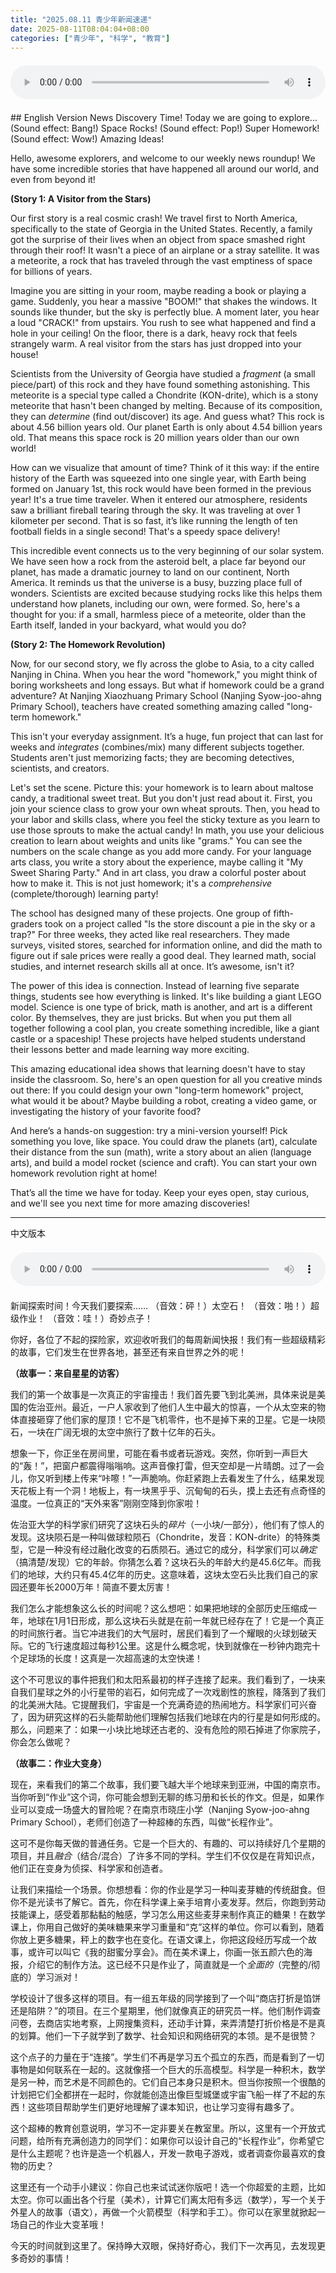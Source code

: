```yaml
---
title: "2025.08.11 青少年新闻速递"
date: 2025-08-11T08:04:04+08:00
categories: ["青少年", "科学", "教育"]
---
```

<audio controls style="width: 100%; max-width: 900px; margin: 1.5em 0; display: block;">
<source src="/mp3/teen_news/20250811.en.mp3" type="audio/mpeg">
</audio>
## English Version
News Discovery Time! Today we are going to explore...
(Sound effect: Bang!) Space Rocks!
(Sound effect: Pop!) Super Homework!
(Sound effect: Wow!) Amazing Ideas!

Hello, awesome explorers, and welcome to our weekly news roundup! We have some incredible stories that have happened all around our world, and even from beyond it!

**(Story 1: A Visitor from the Stars)**

Our first story is a real cosmic crash! We travel first to North America, specifically to the state of Georgia in the United States. Recently, a family got the surprise of their lives when an object from space smashed right through their roof! It wasn't a piece of an airplane or a stray satellite. It was a meteorite, a rock that has traveled through the vast emptiness of space for billions of years.

Imagine you are sitting in your room, maybe reading a book or playing a game. Suddenly, you hear a massive "BOOM!" that shakes the windows. It sounds like thunder, but the sky is perfectly blue. A moment later, you hear a loud "CRACK!" from upstairs. You rush to see what happened and find a hole in your ceiling! On the floor, there is a dark, heavy rock that feels strangely warm. A real visitor from the stars has just dropped into your house!

Scientists from the University of Georgia have studied a *fragment* (a small piece/part) of this rock and they have found something astonishing. This meteorite is a special type called a Chondrite (KON-drite), which is a stony meteorite that hasn't been changed by melting. Because of its composition, they can *determine* (find out/discover) its age. And guess what? This rock is about 4.56 billion years old. Our planet Earth is only about 4.54 billion years old. That means this space rock is 20 million years older than our own world!

How can we visualize that amount of time? Think of it this way: if the entire history of the Earth was squeezed into one single year, with Earth being formed on January 1st, this rock would have been formed in the previous year! It's a true time traveler. When it entered our atmosphere, residents saw a brilliant fireball tearing through the sky. It was traveling at over 1 kilometer per second. That is so fast, it’s like running the length of ten football fields in a single second! That's a speedy space delivery!

This incredible event connects us to the very beginning of our solar system. We have seen how a rock from the asteroid belt, a place far beyond our planet, has made a dramatic journey to land on our continent, North America. It reminds us that the universe is a busy, buzzing place full of wonders. Scientists are excited because studying rocks like this helps them understand how planets, including our own, were formed. So, here's a thought for you: if a small, harmless piece of a meteorite, older than the Earth itself, landed in your backyard, what would you do?

**(Story 2: The Homework Revolution)**

Now, for our second story, we fly across the globe to Asia, to a city called Nanjing in China. When you hear the word "homework," you might think of boring worksheets and long essays. But what if homework could be a grand adventure? At Nanjing Xiaozhuang Primary School (Nanjing Syow-joo-ahng Primary School), teachers have created something amazing called "long-term homework."

This isn't your everyday assignment. It’s a huge, fun project that can last for weeks and *integrates* (combines/mix) many different subjects together. Students aren't just memorizing facts; they are becoming detectives, scientists, and creators.

Let's set the scene. Picture this: your homework is to learn about maltose candy, a traditional sweet treat. But you don't just read about it. First, you join your science class to grow your own wheat sprouts. Then, you head to your labor and skills class, where you feel the sticky texture as you learn to use those sprouts to make the actual candy! In math, you use your delicious creation to learn about weights and units like "grams." You can see the numbers on the scale change as you add more candy. For your language arts class, you write a story about the experience, maybe calling it "My Sweet Sharing Party." And in art class, you draw a colorful poster about how to make it. This is not just homework; it's a *comprehensive* (complete/thorough) learning party!

The school has designed many of these projects. One group of fifth-graders took on a project called "Is the store discount a pie in the sky or a trap?" For three weeks, they acted like real researchers. They made surveys, visited stores, searched for information online, and did the math to figure out if sale prices were really a good deal. They learned math, social studies, and internet research skills all at once. It’s awesome, isn't it?

The power of this idea is connection. Instead of learning five separate things, students see how everything is linked. It's like building a giant LEGO model. Science is one type of brick, math is another, and art is a different color. By themselves, they are just bricks. But when you put them all together following a cool plan, you create something incredible, like a giant castle or a spaceship! These projects have helped students understand their lessons better and made learning way more exciting.

This amazing educational idea shows that learning doesn't have to stay inside the classroom. So, here's an open question for all you creative minds out there: If you could design your own "long-term homework" project, what would it be about? Maybe building a robot, creating a video game, or investigating the history of your favorite food?

And here’s a hands-on suggestion: try a mini-version yourself! Pick something you love, like space. You could draw the planets (art), calculate their distance from the sun (math), write a story about an alien (language arts), and build a model rocket (science and craft). You can start your own homework revolution right at home!

That’s all the time we have for today. Keep your eyes open, stay curious, and we'll see you next time for more amazing discoveries!

  ---
  中文版本
<audio controls style="width: 100%; max-width: 900px; margin: 1.5em 0; display: block;">
    <source src="/mp3/teen_news/20250811.cn.mp3"
  type="audio/mpeg">
  </audio>
  新闻探索时间！今天我们要探索……
（音效：砰！）太空石！
（音效：啪！）超级作业！
（音效：哇！）奇妙点子！

你好，各位了不起的探险家，欢迎收听我们的每周新闻快报！我们有一些超级精彩的故事，它们发生在世界各地，甚至还有来自世界之外的呢！

**（故事一：来自星星的访客）**

我们的第一个故事是一次真正的宇宙撞击！我们首先要飞到北美洲，具体来说是美国的佐治亚州。最近，一户人家收到了他们人生中最大的惊喜，一个从太空来的物体直接砸穿了他们家的屋顶！它不是飞机零件，也不是掉下来的卫星。它是一块陨石，一块在广阔无垠的太空中旅行了数十亿年的石头。

想象一下，你正坐在房间里，可能在看书或者玩游戏。突然，你听到一声巨大的“轰！”，把窗户都震得嗡嗡响。这声音像打雷，但天空却是一片晴朗。过了一会儿，你又听到楼上传来“咔嚓！”一声脆响。你赶紧跑上去看发生了什么，结果发现天花板上有一个洞！地板上，有一块黑乎乎、沉甸甸的石头，摸上去还有点奇怪的温度。一位真正的“天外来客”刚刚空降到你家啦！

佐治亚大学的科学家们研究了这块石头的*碎片*（一小块/一部分），他们有了惊人的发现。这块陨石是一种叫做球粒陨石（Chondrite，发音：KON-drite）的特殊类型，它是一种没有经过融化改变的石质陨石。通过它的成分，科学家们可以*确定*（搞清楚/发现）它的年龄。你猜怎么着？这块石头的年龄大约是45.6亿年。而我们的地球，大约只有45.4亿年的历史。这意味着，这块太空石头比我们自己的家园还要年长2000万年！简直不要太厉害！

我们怎么才能想象这么长的时间呢？这么想吧：如果把地球的全部历史压缩成一年，地球在1月1日形成，那么这块石头就是在前一年就已经存在了！它是一个真正的时间旅行者。当它冲进我们的大气层时，居民们看到了一个耀眼的火球划破天际。它的飞行速度超过每秒1公里。这是什么概念呢，快到就像在一秒钟内跑完十个足球场的长度！这真是一次超高速的太空快递！

这个不可思议的事件把我们和太阳系最初的样子连接了起来。我们看到了，一块来自我们星球之外的小行星带的岩石，如何完成了一次戏剧性的旅程，降落到了我们的北美洲大陆。它提醒我们，宇宙是一个充满奇迹的热闹地方。科学家们可兴奋了，因为研究这样的石头能帮助他们理解包括我们地球在内的行星是如何形成的。那么，问题来了：如果一小块比地球还古老的、没有危险的陨石掉进了你家院子，你会怎么做呢？

**（故事二：作业大变身）**

现在，来看我们的第二个故事，我们要飞越大半个地球来到亚洲，中国的南京市。当你听到“作业”这个词，你可能会想到无聊的练习册和长长的作文。但是，如果作业可以变成一场盛大的冒险呢？在南京市晓庄小学（Nanjing Syow-joo-ahng Primary School），老师们创造了一种超棒的东西，叫做“长程作业”。

这可不是你每天做的普通任务。它是一个巨大的、有趣的、可以持续好几个星期的项目，并且*融合*（结合/混合）了许多不同的学科。学生们不仅仅是在背知识点，他们正在变身为侦探、科学家和创造者。

让我们来描绘一个场景。你想想看：你的作业是学习一种叫麦芽糖的传统甜食。但你不是光读书了解它。首先，你在科学课上亲手培育小麦发芽。然后，你跑到劳动技能课上，感受着那黏黏的触感，学习怎么用这些麦芽来制作真正的糖果！在数学课上，你用自己做好的美味糖果来学习重量和“克”这样的单位。你可以看到，随着你放上更多糖果，秤上的数字也在变化。在语文课上，你把这段经历写成一个故事，或许可以叫它《我的甜蜜分享会》。而在美术课上，你画一张五颜六色的海报，介绍它的制作方法。这已经不只是作业了，简直就是一个*全面的*（完整的/彻底的）学习派对！

学校设计了很多这样的项目。有一组五年级的同学接到了一个叫“商店打折是馅饼还是陷阱？”的项目。在三个星期里，他们就像真正的研究员一样。他们制作调查问卷，去商店实地考察，上网搜集资料，还动手计算，来弄清楚打折价格是不是真的划算。他们一下子就学到了数学、社会知识和网络研究的本领。是不是很赞？

这个点子的力量在于“连接”。学生们不再是学习五个孤立的东西，而是看到了一切事物是如何联系在一起的。这就像搭一个巨大的乐高模型。科学是一种积木，数学是另一种，而艺术是不同颜色的。它们自己本身只是积木。但当你按照一个很酷的计划把它们全都拼在一起时，你就能创造出像巨型城堡或宇宙飞船一样了不起的东西！这些项目帮助学生们更好地理解了课本知识，也让学习变得有趣多了。

这个超棒的教育创意说明，学习不一定非要关在教室里。所以，这里有一个开放式问题，给所有充满创造力的同学们：如果你可以设计自己的“长程作业”，你希望它是什么主题呢？也许是造一个机器人，开发一款电子游戏，或者调查你最喜欢的食物的历史？

这里还有一个动手小建议：你自己也来试试迷你版吧！选一个你超爱的主题，比如太空。你可以画出各个行星（美术），计算它们离太阳有多远（数学），写一个关于外星人的故事（语文），再做一个火箭模型（科学和手工）。你可以在家里就掀起一场自己的作业大变革哦！

今天的时间就到这里了。保持睁大双眼，保持好奇心，我们下一次再见，去发现更多奇妙的事情！